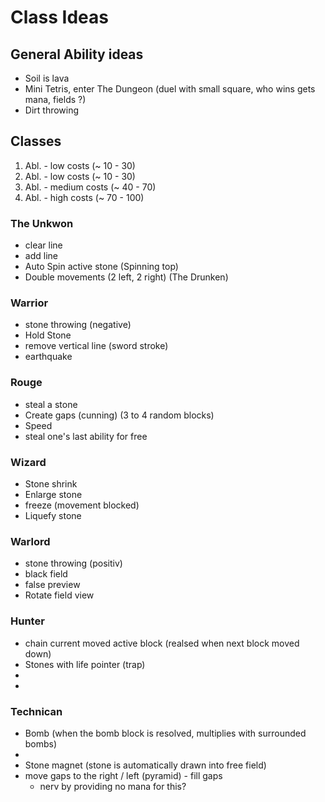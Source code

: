 # Class Ideas

## General Ability ideas
- Soil is lava
- Mini Tetris, enter The Dungeon (duel with small square, who wins gets mana, fields ?)
- Dirt throwing

## Classes
1. Abl. - low costs (~ 10 - 30)
2. Abl. - low costs (~ 10 - 30)
3. Abl. - medium costs (~ 40 - 70)
4. Abl. - high costs (~ 70 - 100)

### The Unkwon
- clear line
- add line
- Auto Spin active stone (Spinning top)
- Double movements (2 left, 2 right) (The Drunken)

### Warrior
- stone throwing (negative)
- Hold Stone
- remove vertical line (sword stroke)
- earthquake

### Rouge
- steal a stone
- Create gaps (cunning) (3 to 4 random blocks)
- Speed
- steal one's last ability for free

### Wizard
- Stone shrink
- Enlarge stone
- freeze (movement blocked)
- Liquefy stone

### Warlord
- stone throwing (positiv)
- black field
- false preview
- Rotate field view

### Hunter
- chain current moved active block (realsed when next block moved down)
- Stones with life pointer (trap)
- 
- 

### Technican
- Bomb (when the bomb block is resolved, multiplies with surrounded bombs)
- 
- Stone magnet (stone is automatically drawn into free field)
- move gaps to the right / left (pyramid) - fill gaps
  - nerv by providing no mana for this?
